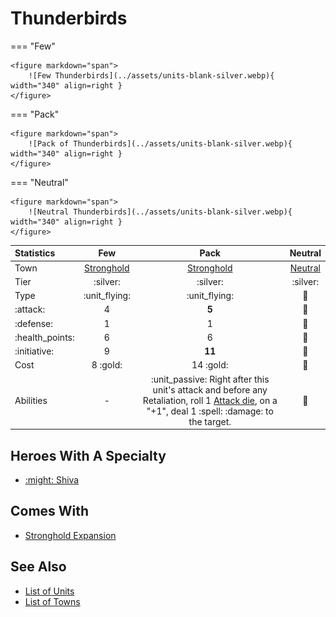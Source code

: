 # Thunderbirds

=== "Few"

    <figure markdown="span">
        ![Few Thunderbirds](../assets/units-blank-silver.webp){ width="340" align=right }
    </figure>

=== "Pack"

    <figure markdown="span">
        ![Pack of Thunderbirds](../assets/units-blank-silver.webp){ width="340" align=right }
    </figure>

=== "Neutral"

    <figure markdown="span">
        ![Neutral Thunderbirds](../assets/units-blank-silver.webp){ width="340" align=right }
    </figure>


| Statistics | Few | Pack | Neutral |
| :--- | :---: | :---: | :---: |
| Town | [Stronghold](../towns/stronghold.md) | [Stronghold](../towns/stronghold.md) | [Neutral](../towns/neutral.md) |
| Tier | :silver: | :silver: | :silver: |
| Type | :unit_flying: | :unit_flying: | 🚧 |
| :attack: | 4 | **5** | 🚧 |
| :defense: | 1 | 1 | 🚧 |
| :health_points: | 6 | 6 | 🚧 |
| :initiative: | 9 | **11** | 🚧 |
| Cost | 8 :gold: | 14 :gold: | 🚧 |
| Abilities | - | :unit_passive: Right after this unit's attack and before any Retaliation, roll 1 [Attack die](../dice.md#attack-die), on a "+1", deal 1 :spell: :damage: to the target. | 🚧 |


## Heroes With A Specialty

- [:might: Shiva](../heroes/shiva.md#specialty)


## Comes With

- [Stronghold Expansion](../content/stronghold_expansion.md)


## See Also

- [List of Units](index.md)
- [List of Towns](../towns/index.md)